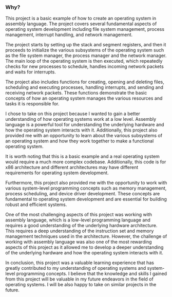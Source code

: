 ### Why?

This project is a basic example of how to create an operating system in assembly language. The project covers several fundamental aspects of operating system development including file system management, process management, interrupt handling, and network management.

The project starts by setting up the stack and segment registers, and then it proceeds to initialize the various subsystems of the operating system such as the file system manager, the process manager and the network manager. The main loop of the operating system is then executed, which repeatedly checks for new processes to schedule, handles incoming network packets and waits for interrupts.

The project also includes functions for creating, opening and deleting files, scheduling and executing processes, handling interrupts, and sending and receiving network packets. These functions demonstrate the basic concepts of how an operating system manages the various resources and tasks it is responsible for.

I chose to take on this project because I wanted to gain a better understanding of how operating systems work at a low level. Assembly language is a powerful tool for understanding the underlying hardware and how the operating system interacts with it. Additionally, this project also provided me with an opportunity to learn about the various subsystems of an operating system and how they work together to make a functional operating system.

It is worth noting that this is a basic example and a real operating system would require a much more complex codebase. Additionally, this code is for x86 architecture and different architectures may have different requirements for operating system development.

Furthermore, this project also provided me with the opportunity to work with various system-level programming concepts such as memory management, process scheduling, and device driver development. These concepts are fundamental to operating system development and are essential for building robust and efficient systems.

One of the most challenging aspects of this project was working with assembly language, which is a low-level programming language and requires a good understanding of the underlying hardware architecture. This requires a deep understanding of the instruction set and memory management techniques used in the architecture. However, the challenge of working with assembly language was also one of the most rewarding aspects of this project as it allowed me to develop a deeper understanding of the underlying hardware and how the operating system interacts with it.

In conclusion, this project was a valuable learning experience that has greatly contributed to my understanding of operating systems and system-level programming concepts. I believe that the knowledge and skills I gained from this project will be valuable in my future endeavors in the field of operating systems. I will be also happy to take on similar projects in the future.
